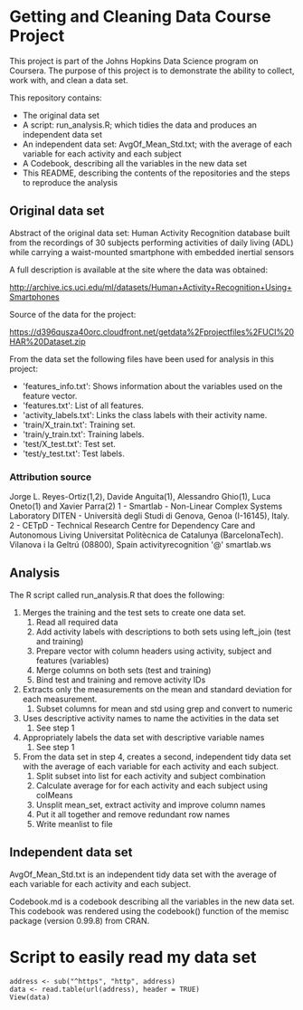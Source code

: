 # Getting and Cleaning Data Course Project
This project is part of the Johns Hopkins Data Science program on Coursera. The purpose of this project is to demonstrate the ability to collect, work with, and clean a data set.

This repository contains:
* The original data set
* A script: run_analysis.R; which tidies the data and produces an independent data set
* An independent data set: AvgOf_Mean_Std.txt; with the average of each variable for each activity and each subject
* A Codebook, describing all the variables in the new data set
* This README, describing the contents of the repositories and the steps to reproduce the analysis


## Original data set
Abstract of the original data set: Human Activity Recognition database built from the recordings of 30 subjects performing activities of daily living (ADL) while carrying a waist-mounted smartphone with embedded inertial sensors

A full description is available at the site where the data was obtained:

http://archive.ics.uci.edu/ml/datasets/Human+Activity+Recognition+Using+Smartphones

Source of the data for the project:

https://d396qusza40orc.cloudfront.net/getdata%2Fprojectfiles%2FUCI%20HAR%20Dataset.zip

From the data set the following files have been used for analysis in this project:
* 'features_info.txt': Shows information about the variables used on the feature vector.
* 'features.txt': List of all features.
* 'activity_labels.txt': Links the class labels with their activity name.
* 'train/X_train.txt': Training set.
* 'train/y_train.txt': Training labels.
* 'test/X_test.txt': Test set.
* 'test/y_test.txt': Test labels.

### Attribution source
Jorge L. Reyes-Ortiz(1,2), Davide Anguita(1), Alessandro Ghio(1), Luca Oneto(1) and Xavier Parra(2)
1 - Smartlab - Non-Linear Complex Systems Laboratory
DITEN - Università degli Studi di Genova, Genoa (I-16145), Italy. 
2 - CETpD - Technical Research Centre for Dependency Care and Autonomous Living
Universitat Politècnica de Catalunya (BarcelonaTech). Vilanova i la Geltrú (08800), Spain
activityrecognition '@' smartlab.ws


## Analysis
The R script called run_analysis.R that does the following:
1. Merges the training and the test sets to create one data set.
   1. Read all required data
   1. Add activity labels with descriptions to both sets using left_join (test and training)
   1. Prepare vector with column headers using activity, subject and features (variables)
   1. Merge columns on both sets (test and training)
   1. Bind test and training and remove activity IDs
1. Extracts only the measurements on the mean and standard deviation for each measurement.
   1. Subset columns for mean and std using grep and convert to numeric
1. Uses descriptive activity names to name the activities in the data set
   1. See step 1
1. Appropriately labels the data set with descriptive variable names
   1. See step 1
1. From the data set in step 4, creates a second, independent tidy data set with the average of each variable for each activity and each subject.
   1. Split subset into list for each activity and subject combination
   1. Calculate average for for each activity and each subject using colMeans
   1. Unsplit mean_set, extract activity and improve column names
   1. Put it all together and remove redundant row names
   1. Write meanlist to file

## Independent data set
AvgOf_Mean_Std.txt is an independent tidy data set with the average of each variable for each activity and each subject.

Codebook.md is a codebook describing all the variables in the new data set. This codebook was rendered using the codebook() function of the memisc package (version 0.99.8) from CRAN.

# Script to easily read my data set
```address <- "https://raw.githubusercontent.com/twwbell/ds-course3-wk4/master/AvgOf_Mean_Std.txt"
address <- sub("^https", "http", address)
data <- read.table(url(address), header = TRUE) 
View(data)
```
